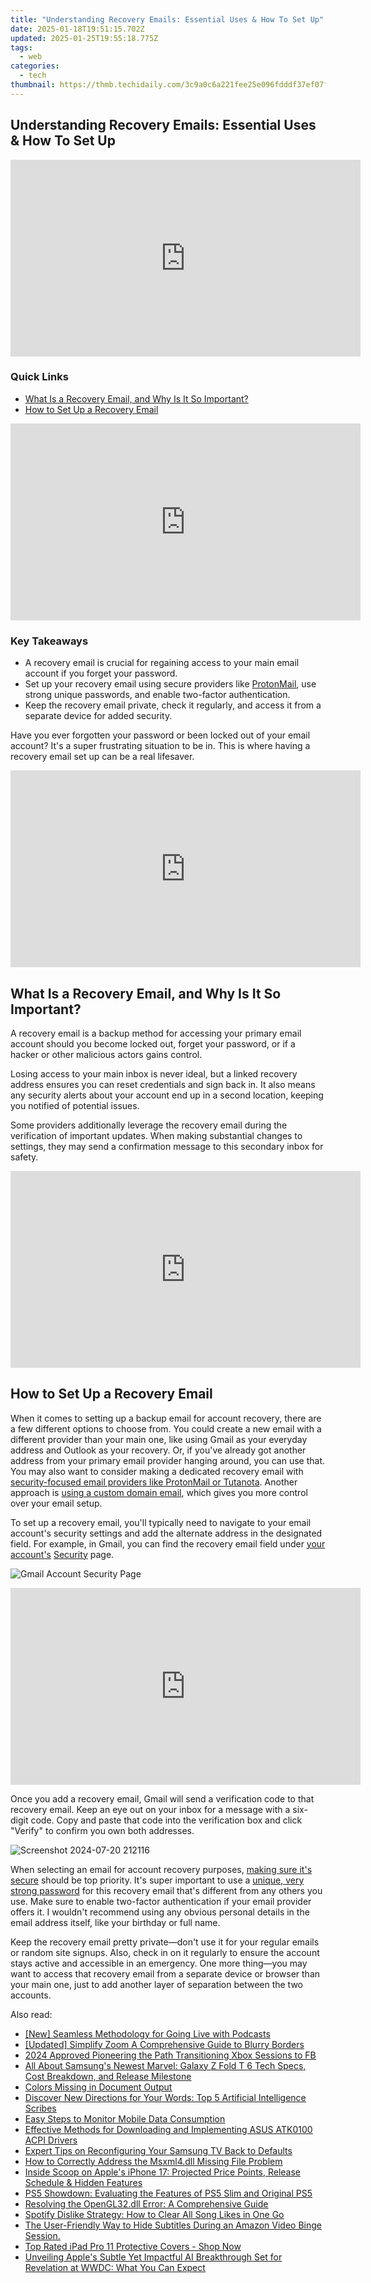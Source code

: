 ```yaml
---
title: "Understanding Recovery Emails: Essential Uses & How To Set Up"
date: 2025-01-18T19:51:15.702Z
updated: 2025-01-25T19:55:18.775Z
tags:
  - web
categories:
  - tech
thumbnail: https://thmb.techidaily.com/3c9a0c6a221fee25e096fdddf37ef07f9a19a2323a0faabfa25ea26bfdcf4c13.jpg
---
```


## Understanding Recovery Emails: Essential Uses & How To Set Up

<!-- affiliate ads begin -->
<iframe width="560" height="315" src="https://www.youtube.com/embed/YpnYKIrpgZQ?si=94zicAHp1CH-0oso" title="YouTube video player" frameborder="0" allow="accelerometer; autoplay; clipboard-write; encrypted-media; gyroscope; picture-in-picture; web-share" referrerpolicy="strict-origin-when-cross-origin" allowfullscreen></iframe>
<!-- affiliate ads end -->

### Quick Links

* [What Is a Recovery Email, and Why Is It So Important?](https://video-screen-grab.techidaily.com/updated-streaming-success-capturing-dota-2s-epic-battles-2enas-for-2024/)
* [How to Set Up a Recovery Email](https://android-location-track.techidaily.com/best-anti-tracker-software-for-vivo-v27-drfone-by-drfone-virtual-android/)

<!-- affiliate ads begin -->
<iframe width="560" height="315" src="https://www.youtube.com/embed/0Kr7Dpw0HuM?si=05wWDXdPgmC-oBBE" title="YouTube video player" frameborder="0" allow="accelerometer; autoplay; clipboard-write; encrypted-media; gyroscope; picture-in-picture; web-share" referrerpolicy="strict-origin-when-cross-origin" allowfullscreen></iframe>
<!-- affiliate ads end -->

### Key Takeaways

* A recovery email is crucial for regaining access to your main email account if you forget your password.
* Set up your recovery email using secure providers like [ProtonMail](https://www.anrdoezrs.net/links/3607085/type/dlg/sid/UUhtgUeUpU2004294/https://proton.me/mail), use strong unique passwords, and enable two-factor authentication.
* Keep the recovery email private, check it regularly, and access it from a separate device for added security.

 Have you ever forgotten your password or been locked out of your email account? It's a super frustrating situation to be in. This is where having a recovery email set up can be a real lifesaver.

<!-- affiliate ads begin -->
<iframe width="560" height="315" src="https://www.youtube.com/embed/qNrOsjUdRz0?si=xGzhmNmtgxNTsRxN" title="YouTube video player" frameborder="0" allow="accelerometer; autoplay; clipboard-write; encrypted-media; gyroscope; picture-in-picture; web-share" referrerpolicy="strict-origin-when-cross-origin" allowfullscreen></iframe>
<!-- affiliate ads end -->

##  What Is a Recovery Email, and Why Is It So Important?

 A recovery email is a backup method for accessing your primary email account should you become locked out, forget your password, or if a hacker or other malicious actors gains control.

 Losing access to your main inbox is never ideal, but a linked recovery address ensures you can reset credentials and sign back in. It also means any security alerts about your account end up in a second location, keeping you notified of potential issues.

 Some providers additionally leverage the recovery email during the verification of important updates. When making substantial changes to settings, they may send a confirmation message to this secondary inbox for safety.

<!-- affiliate ads begin -->
<iframe width="560" height="315" src="https://www.youtube.com/embed/fm0XhU5H8R4?si=cFPk6XK3X3CQSI7Y" title="YouTube video player" frameborder="0" allow="accelerometer; autoplay; clipboard-write; encrypted-media; gyroscope; picture-in-picture; web-share" referrerpolicy="strict-origin-when-cross-origin" allowfullscreen></iframe>
<!-- affiliate ads end -->

##  How to Set Up a Recovery Email

 When it comes to setting up a backup email for account recovery, there are a few different options to choose from. You could create a new email with a different provider than your main one, like using Gmail as your everyday address and Outlook as your recovery. Or, if you've already got another address from your primary email provider hanging around, you can use that. You may also want to consider making a dedicated recovery email with [security-focused email providers like ProtonMail or Tutanota](https://on-screen-recording.techidaily.com/2024-approved-quick-recording-tips-for-your-next-google-meet-video-call/). Another approach is [using a custom domain email](https://win-dash.techidaily.com/get-the-newest-targus-displaylink-drivers-for-your-windows-pc-quick-and-easy-guide/), which gives you more control over your email setup.

 To set up a recovery email, you'll typically need to navigate to your email account's security settings and add the alternate address in the designated field. For example, in Gmail, you can find the recovery email field under [your account's](https://myaccount.google.com/) [Security](https://myaccount.google.com/security) page.

![Gmail Account Security Page](https://static1.howtogeekimages.com/wordpress/wp-content/uploads/2024/07/gmail-account-security-page-1.jpg) 

<!-- affiliate ads begin -->
<iframe width="560" height="315" src="https://www.youtube.com/embed/XA_wP7rS9ww?si=LarMG3sEHAhSoL6q" title="YouTube video player" frameborder="0" allow="accelerometer; autoplay; clipboard-write; encrypted-media; gyroscope; picture-in-picture; web-share" referrerpolicy="strict-origin-when-cross-origin" allowfullscreen></iframe>
<!-- affiliate ads end -->

 Once you add a recovery email, Gmail will send a verification code to that recovery email. Keep an eye out on your inbox for a message with a six-digit code. Copy and paste that code into the verification box and click "Verify" to confirm you own both addresses.

![Screenshot 2024-07-20 212116](https://static1.howtogeekimages.com/wordpress/wp-content/uploads/2024/07/screenshot-2024-07-20-212116.jpg) 

 When selecting an email for account recovery purposes, [making sure it's secure](https://extra-hints.techidaily.com/new-top-5-cinematiccamera-tips/) should be top priority. It's super important to use a [unique, very strong password](https://win-forum.techidaily.com/ensure-full-control-setting-up-universal-administrator-execution-in-windows-11-apps/) for this recovery email that's different from any others you use. Make sure to enable two-factor authentication if your email provider offers it. I wouldn't recommend using any obvious personal details in the email address itself, like your birthday or full name.

 Keep the recovery email pretty private—don't use it for your regular emails or random site signups. Also, check in on it regularly to ensure the account stays active and accessible in an emergency. One more thing—you may want to access that recovery email from a separate device or browser than your main one, just to add another layer of separation between the two accounts.

<ins class="adsbygoogle"
     style="display:block"
     data-ad-format="autorelaxed"
     data-ad-client="ca-pub-7571918770474297"
     data-ad-slot="1223367746"></ins>

<ins class="adsbygoogle"
     style="display:block"
     data-ad-client="ca-pub-7571918770474297"
     data-ad-slot="8358498916"
     data-ad-format="auto"
     data-full-width-responsive="true"></ins>

<span class="atpl-alsoreadstyle">Also read:</span>
<div><ul>
<li><a href="https://fox-hovers.techidaily.com/new-seamless-methodology-for-going-live-with-podcasts/"><u>[New] Seamless Methodology for Going Live with Podcasts</u></a></li>
<li><a href="https://screen-sharing-recording.techidaily.com/updated-simplify-zoom-a-comprehensive-guide-to-blurry-borders/"><u>[Updated] Simplify Zoom A Comprehensive Guide to Blurry Borders</u></a></li>
<li><a href="https://facebook-videos.techidaily.com/2024-approved-pioneering-the-path-transitioning-xbox-sessions-to-fb/"><u>2024 Approved Pioneering the Path Transitioning Xbox Sessions to FB</u></a></li>
<li><a href="https://techtrends.techidaily.com/all-about-samsungs-newest-marvel-galaxy-z-fold-t-6-tech-specs-cost-breakdown-and-release-milestone/"><u>All About Samsung's Newest Marvel: Galaxy Z Fold T 6 Tech Specs, Cost Breakdown, and Release Milestone</u></a></li>
<li><a href="https://printer-issues.techidaily.com/colors-missing-in-document-output/"><u>Colors Missing in Document Output</u></a></li>
<li><a href="https://tech-hub.techidaily.com/discover-new-directions-for-your-words-top-5-artificial-intelligence-scribes/"><u>Discover New Directions for Your Words: Top 5 Artificial Intelligence Scribes</u></a></li>
<li><a href="https://techtrends.techidaily.com/easy-steps-to-monitor-mobile-data-consumption/"><u>Easy Steps to Monitor Mobile Data Consumption</u></a></li>
<li><a href="https://win-amazing.techidaily.com/effective-methods-for-downloading-and-implementing-asus-atk0100-acpi-drivers/"><u>Effective Methods for Downloading and Implementing ASUS ATK0100 ACPI Drivers</u></a></li>
<li><a href="https://techtrends.techidaily.com/expert-tips-on-reconfiguring-your-samsung-tv-back-to-defaults/"><u>Expert Tips on Reconfiguring Your Samsung TV Back to Defaults</u></a></li>
<li><a href="https://techtrends.techidaily.com/how-to-correctly-address-the-msxml4dll-missing-file-problem/"><u>How to Correctly Address the Msxml4.dll Missing File Problem</u></a></li>
<li><a href="https://techtrends.techidaily.com/inside-scoop-on-apples-iphone-17-projected-price-points-release-schedule-and-hidden-features/"><u>Inside Scoop on Apple's iPhone 17: Projected Price Points, Release Schedule & Hidden Features</u></a></li>
<li><a href="https://tech-recovery.techidaily.com/ps5-showdown-evaluating-the-features-of-ps5-slim-and-original-ps5/"><u>PS5 Showdown: Evaluating the Features of PS5 Slim and Original PS5</u></a></li>
<li><a href="https://techtrends.techidaily.com/resolving-the-opengl32dll-error-a-comprehensive-guide/"><u>Resolving the OpenGL32.dll Error: A Comprehensive Guide</u></a></li>
<li><a href="https://techtrends.techidaily.com/spotify-dislike-strategy-how-to-clear-all-song-likes-in-one-go/"><u>Spotify Dislike Strategy: How to Clear All Song Likes in One Go</u></a></li>
<li><a href="https://techtrends.techidaily.com/the-user-friendly-way-to-hide-subtitles-during-an-amazon-video-binge-session/"><u>The User-Friendly Way to Hide Subtitles During an Amazon Video Binge Session.</u></a></li>
<li><a href="https://hardware-tips.techidaily.com/top-rated-ipad-pro-11-protective-covers-shop-now/"><u>Top Rated iPad Pro 11 Protective Covers - Shop Now</u></a></li>
<li><a href="https://tech-haven.techidaily.com/unveiling-apples-subtle-yet-impactful-ai-breakthrough-set-for-revelation-at-wwdc-what-you-can-expect/"><u>Unveiling Apple's Subtle Yet Impactful AI Breakthrough Set for Revelation at WWDC: What You Can Expect</u></a></li>
</ul></div>


